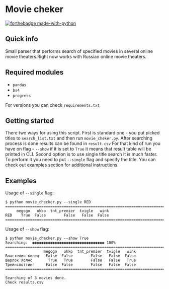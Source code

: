# Movie cheker

[![forthebadge made-with-python](http://ForTheBadge.com/images/badges/made-with-python.svg)](https://www.python.org/)

## Quick info
Small parser that performs search of specified movies in several online movie theaters.Right now works with Russian 
online movie theaters.

## Required modules

- `pandas`
- `bs4`
- `progress`

For versions you can check `requirements.txt`



## Getting started

There two ways for using this script. First is standard one - you put picked titles to
`search_list.txt` and then run  `movie_cheker.py`. After searching process is done results can be found in `result.csv`
For that kind of run you have on flag - `--show` 
if it is set to `True` it means that result table will be printed in CLI. Second option is to use
single title search it is much faster. To perform it you need to put `--single` flag and specify the title.
You can check out examples section for additional instructions.

## Examples

Usage of `--single` flag:

```shell script
$ python movie_checker.py --single RED
================================================================================
     megogo   okko  tnt_premier  tvigle   wink
RED    True  False        False   False  False
================================================================================
```

Usage of `--show` flag:

```shell script
$ python movie_checker.py --show True
Searching:  ◉◉◉◉◉◉◉◉◉◉◉◉◉◉◉◉◉◉◉◉◉◉◉◉◉◉◉◉◉◉◉◉ 100%
================================================================================
                 megogo   okko  tnt_premier  tvigle   wink
Властелин колец   False  False        False   False  False
Шерлок Холмс       True   True        False   False   True
Трейнспоттинг     False  False        False   False  False
================================================================================

Searching of 3 movies done.
Check results.csv
```
